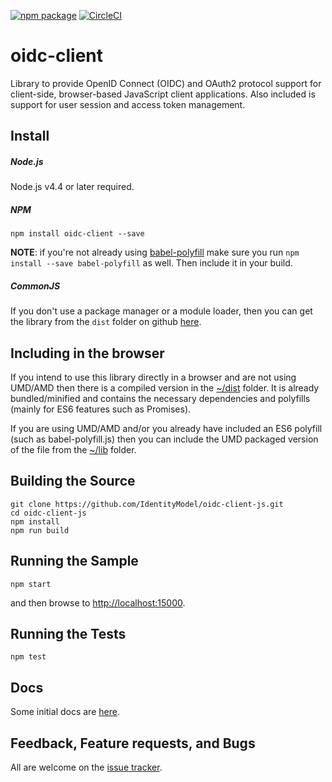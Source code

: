 [![npm package](https://badge.fury.io/js/oidc-client.svg)](https://www.npmjs.com/package/oidc-client)
[![CircleCI](https://circleci.com/gh/IdentityModel/oidc-client-js/tree/dev.svg?style=svg)](https://circleci.com/gh/IdentityModel/oidc-client-js/tree/dev)

# oidc-client

Library to provide OpenID Connect (OIDC) and OAuth2 protocol support for client-side, browser-based JavaScript client applications. 
Also included is support for user session and access token management.

## Install

##### Node.js

Node.js v4.4 or later required.

##### NPM

`npm install oidc-client --save`

**NOTE**: if you're not already using [babel-polyfill](https://www.npmjs.com/package/babel-polyfill) make sure you run
`npm install --save babel-polyfill` as well. Then include it in your build.

##### CommonJS
If you don't use a package manager or a module loader, then you can get the library from the `dist` folder on github [here](dist).

## Including in the browser

If you intend to use this library directly in a browser and are not using UMD/AMD then there is a compiled version in the [~/dist](dist) folder. 
It is already bundled/minified and contains the necessary dependencies and polyfills (mainly for ES6 features such as Promises).

If you are using UMD/AMD and/or you already have included an ES6 polyfill (such as babel-polyfill.js) then you can include the UMD packaged version of the file from the [~/lib](lib) folder.

## Building the Source

```
git clone https://github.com/IdentityModel/oidc-client-js.git
cd oidc-client-js
npm install
npm run build
```

## Running the Sample

`npm start`

and then browse to [http://localhost:15000](http://localhost:15000).

## Running the Tests

`npm test`

## Docs

Some initial docs are [here](https://github.com/IdentityModel/oidc-client-js/wiki).

## Feedback, Feature requests, and Bugs

All are welcome on the [issue tracker](https://github.com/IdentityModel/oidc-client-js/issues).

